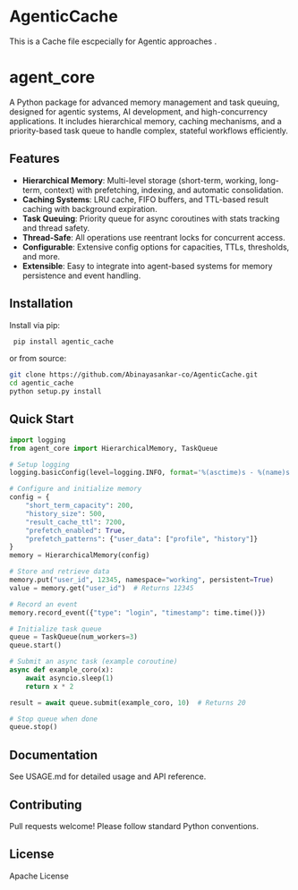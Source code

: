 # AgenticCache
This is a Cache file escpecially for Agentic approaches .

# agent_core

A Python package for advanced memory management and task queuing, designed for agentic systems, AI development, and high-concurrency applications. It includes hierarchical memory, caching mechanisms, and a priority-based task queue to handle complex, stateful workflows efficiently.

## Features
- **Hierarchical Memory**: Multi-level storage (short-term, working, long-term, context) with prefetching, indexing, and automatic consolidation.
- **Caching Systems**: LRU cache, FIFO buffers, and TTL-based result caching with background expiration.
- **Task Queuing**: Priority queue for async coroutines with stats tracking and thread safety.
- **Thread-Safe**: All operations use reentrant locks for concurrent access.
- **Configurable**: Extensive config options for capacities, TTLs, thresholds, and more.
- **Extensible**: Easy to integrate into agent-based systems for memory persistence and event handling.

## Installation
Install via pip:
  ``` bash
   pip install agentic_cache
  ```

or from source:
  ``` bash
  git clone https://github.com/Abinayasankar-co/AgenticCache.git
  cd agentic_cache
  python setup.py install
  ```


## Quick Start
```python
import logging
from agent_core import HierarchicalMemory, TaskQueue

# Setup logging
logging.basicConfig(level=logging.INFO, format='%(asctime)s - %(name)s - %(levelname)s - %(message)s')

# Configure and initialize memory
config = {
    "short_term_capacity": 200,
    "history_size": 500,
    "result_cache_ttl": 7200,
    "prefetch_enabled": True,
    "prefetch_patterns": {"user_data": ["profile", "history"]}
}
memory = HierarchicalMemory(config)

# Store and retrieve data
memory.put("user_id", 12345, namespace="working", persistent=True)
value = memory.get("user_id")  # Returns 12345

# Record an event
memory.record_event({"type": "login", "timestamp": time.time()})

# Initialize task queue
queue = TaskQueue(num_workers=3)
queue.start()

# Submit an async task (example coroutine)
async def example_coro(x):
    await asyncio.sleep(1)
    return x * 2

result = await queue.submit(example_coro, 10)  # Returns 20

# Stop queue when done
queue.stop()

```
## Documentation
See USAGE.md for detailed usage and API reference.

## Contributing
Pull requests welcome! Please follow standard Python conventions.

## License
Apache License